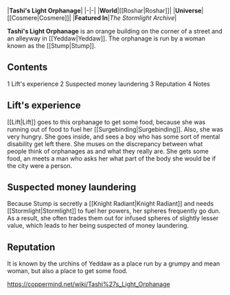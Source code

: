 |**Tashi's Light Orphanage**|
|-|-|
|**World**|[[Roshar\|Roshar]]|
|**Universe**|[[Cosmere\|Cosmere]]|
|**Featured In**|*The Stormlight Archive*|

**Tashi's Light Orphanage** is an orange building on the corner of a street and an alleyway in [[Yeddaw\|Yeddaw]]. The orphanage is run by a woman known as the [[Stump\|Stump]].

## Contents

1 Lift's experience
2 Suspected money laundering
3 Reputation
4 Notes


## Lift's experience
[[Lift\|Lift]] goes to this orphanage to get some food, because she was running out of food to fuel her [[Surgebinding\|Surgebinding]]. Also, she was very hungry. She goes inside, and sees a boy who has some sort of mental disability get left there. She muses on the discrepancy between what people think of orphanages as and what they really are. She gets some food, an meets a man who asks her what part of the body she would be if the city were a person.

## Suspected money laundering
Because Stump is secretly a [[Knight Radiant\|Knight Radiant]] and needs [[Stormlight\|Stormlight]] to fuel her powers, her spheres frequently go dun. As a result, she often trades them out for infused spheres of slightly lesser value, which leads to her being suspected of money laundering.

## Reputation
It is known by the urchins of Yeddaw as a place run by a grumpy and mean woman, but also a place to get some food.



https://coppermind.net/wiki/Tashi%27s_Light_Orphanage